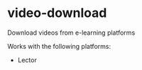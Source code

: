 # video-download
Download videos from e-learning platforms

Works with the following platforms:
- Lector
